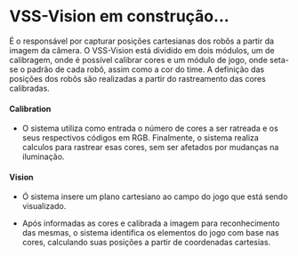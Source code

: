 # VSS-Vision em construção...

É o responsável por capturar posições cartesianas dos robôs a partir da imagem da câmera.
O VSS-Vision está dividido em dois módulos, um de calibragem, onde é possível calibrar cores 
e um módulo de jogo, onde seta-se o padrão de cada robô, assim como a cor do time.
 A definição das posições dos robôs são realizadas a partir do rastreamento das cores calibradas.

#### Calibration
- O sistema utiliza como entrada o número de cores a ser ratreada e os seus respectivos códigos em RGB. Finalmente, 
o sistema realiza calculos para rastrear esas cores, sem ser afetados por mudanças na iluminação.


#### Vision
- Ó sistema insere um plano cartesiano ao campo do jogo que está sendo visualizado.

- Após informadas as cores e calibrada a imagem para reconhecimento das mesmas, o sistema identifica os elementos do jogo com base nas cores, calculando suas posições a partir de coordenadas cartesias.
